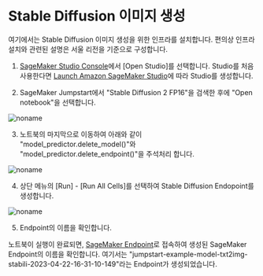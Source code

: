 # Stable Diffusion 이미지 생성

여기에서는 Stable Diffusion 이미지 생성을 위한 인프라를 설치합니다. 편의상 인프라 설치와 관련된 설명은 서울 리전을 기준으로 구성합니다. 

1) [SageMaker Studio Console](https://ap-northeast-2.console.aws.amazon.com/sagemaker/home?region=ap-northeast-2#/studio-landing)에서 [Open Studio]를 선택합니다. Studio를 처음 사용한다면 [Launch Amazon SageMaker Studio](https://docs.aws.amazon.com/sagemaker/latest/dg/studio-launch.html)에 따라 Studio를 생성합니다.

2) SageMaker Jumpstart에서 "Stable Diffusion 2 FP16"을 검색한 후에 "Open notebook"을 선택합니다.

![noname](https://user-images.githubusercontent.com/52392004/233795862-8d99e819-3295-4912-8785-73bbb451af86.png)

3) 노트북의 마지막으로 이동하여 아래와 같이 "model_predictor.delete_model()"와 "model_predictor.delete_endpoint()"을 주석처리 합니다. 

![noname](https://user-images.githubusercontent.com/52392004/235278373-d92c7c1e-998f-46a7-b8f6-b4d25b7e55b7.png)

4) 상단 메뉴의 [Run] - [Run All Cells]를 선택하여 Stable Diffusion Endopoint를 생성합니다. 

![noname](https://user-images.githubusercontent.com/52392004/233796121-b504f965-3c82-4c6e-9904-a3d9fce6de81.png)

5) Endpoint의 이름을 확인합니다.

노트북이 실행이 완료되면, [SageMaker Endpoint](https://ap-northeast-1.console.aws.amazon.com/sagemaker/home?region=ap-northeast-1#/endpoints)로 접속하여 생성된 SageMaker Endpoint의 이름을 확인합니다. 여기서는 "jumpstart-example-model-txt2img-stabili-2023-04-22-16-31-10-149"라는 Endpoint가 생성되었습니다.
